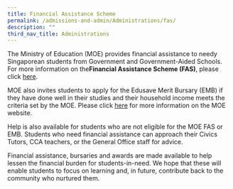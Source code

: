 ```yaml
---
title: Financial Assistance Scheme
permalink: /admissions-and-admin/Administrations/fas/
description: ""
third_nav_title: Administrations
---
```


The Ministry of Education (MOE) provides financial assistance to needy Singaporean students from Government and Government-Aided Schools. For more information on the**Financial Assistance Scheme (FAS)**, please click [here](https://www.moe.gov.sg/financial-matters/financial-assistance).

MOE also invites students to apply for the Edusave Merit Bursary (EMB) if they have done well in their studies and their household income meets the criteria set by the MOE. Please click [here](https://www.moe.gov.sg/financial-matters/awards-scholarships/edusave-awards) for more information on the MOE website.

Help is also available for students who are not eligible for the MOE FAS or EMB. Students who need financial assistance can approach their Civics Tutors, CCA teachers, or the General Office staff for advice.

Financial assistance, bursaries and awards are made available to help lessen the financial burden for students-in-need. We hope that these will enable students to focus on learning and, in future, contribute back to the community who nurtured them.